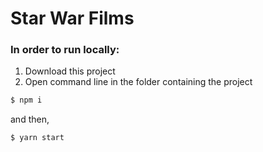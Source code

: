 # Star War Films

### In order to run locally:

1. Download this project
2. Open command line in the folder containing the project

```sh
$ npm i
```

and then,

```sh
$ yarn start
```
